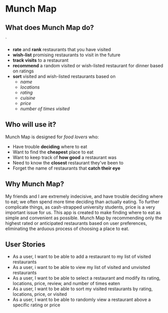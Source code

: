 # Munch Map

## What does Munch Map do?
`
- **rate** and **rank** restaurants that you have visited
- **wish-list** promising restaurants to visit in the future
- **track visits** to a restaurant
- **recommend** a random visited or wish-listed restaurant for dinner based on ratings 
- **sort** visited and wish-listed restaurants based on
  - *name*
  - *locations*
  - *rating*
  - *cuisine*
  - *price*
  - *number of times visited*

## Who will use it?

Munch Map is designed for *food lovers* who:
- Have trouble **deciding** where to eat
- Want to find the **cheapest** place to eat
- Want to keep track of **how good** a restaurant was
- Need to know the **closest** restaurant they've been to
- Forget the name of restaurants that **catch their eye**


## Why Munch Map?

My friends and I are extremely indecisive, and have trouble deciding where to eat;
we often spend more time deciding than actually eating. To further complicate things, 
as cash-strapped university students, price is a very important issue for us. This app is created to make finding
where to eat as simple and convenient as possible. Munch Map by recommending only the highest rated or anticipated restaurants 
based on user preferences, eliminating the arduous process of choosing a place to eat. 

## User Stories

- As a user, I want to be able to add a restaurant to my list of visited restaurants
- As a user, i want to be able to view my list of visited and unvisited restaurants
- As a user, I want to be able to select a restaurant and modify its rating, locations, price, review, and number of times eaten
- As a user, I want to be able to sort my visited restaurants by rating, locations, price, or visited
- As a user, I want to be able to randomly view a restaurant above a specific rating or price